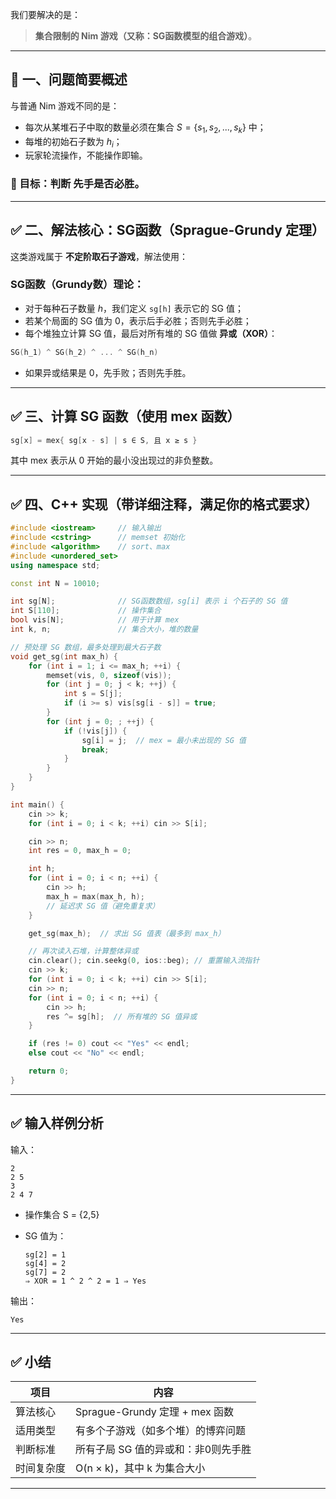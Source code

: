 我们要解决的是：

> **集合限制的 Nim 游戏（又称：SG函数模型的组合游戏）**。

---

## 🧠 一、问题简要概述

与普通 Nim 游戏不同的是：

* 每次从某堆石子中取的数量必须在集合 $S = \{s_1, s_2, ..., s_k\}$ 中；
* 每堆的初始石子数为 $h_i$；
* 玩家轮流操作，不能操作即输。

### 🎯 目标：判断 **先手是否必胜**。

---

## ✅ 二、解法核心：SG函数（Sprague-Grundy 定理）

这类游戏属于 **不定阶取石子游戏**，解法使用：

### **SG函数（Grundy数）理论**：

* 对于每种石子数量 $h$，我们定义 `sg[h]` 表示它的 SG 值；
* 若某个局面的 SG 值为 0，表示后手必胜；否则先手必胜；
* 每个堆独立计算 SG 值，最后对所有堆的 SG 值做 **异或（XOR）**：

```cpp
SG(h_1) ^ SG(h_2) ^ ... ^ SG(h_n)
```

* 如果异或结果是 0，先手败；否则先手胜。

---

## ✅ 三、计算 SG 函数（使用 mex 函数）

```cpp
sg[x] = mex{ sg[x - s] | s ∈ S, 且 x ≥ s }
```

其中 mex 表示从 0 开始的最小没出现过的非负整数。

---

## ✅ 四、C++ 实现（带详细注释，满足你的格式要求）

```cpp
#include <iostream>     // 输入输出
#include <cstring>      // memset 初始化
#include <algorithm>    // sort、max
#include <unordered_set>
using namespace std;

const int N = 10010;

int sg[N];              // SG函数数组，sg[i] 表示 i 个石子的 SG 值
int S[110];             // 操作集合
bool vis[N];            // 用于计算 mex
int k, n;               // 集合大小，堆的数量

// 预处理 SG 数组，最多处理到最大石子数
void get_sg(int max_h) {
    for (int i = 1; i <= max_h; ++i) {
        memset(vis, 0, sizeof(vis));
        for (int j = 0; j < k; ++j) {
            int s = S[j];
            if (i >= s) vis[sg[i - s]] = true;
        }
        for (int j = 0; ; ++j) {
            if (!vis[j]) {
                sg[i] = j;  // mex = 最小未出现的 SG 值
                break;
            }
        }
    }
}

int main() {
    cin >> k;
    for (int i = 0; i < k; ++i) cin >> S[i];

    cin >> n;
    int res = 0, max_h = 0;

    int h;
    for (int i = 0; i < n; ++i) {
        cin >> h;
        max_h = max(max_h, h);
        // 延迟求 SG 值（避免重复求）
    }

    get_sg(max_h);  // 求出 SG 值表（最多到 max_h）

    // 再次读入石堆，计算整体异或
    cin.clear(); cin.seekg(0, ios::beg); // 重置输入流指针
    cin >> k;
    for (int i = 0; i < k; ++i) cin >> S[i];
    cin >> n;
    for (int i = 0; i < n; ++i) {
        cin >> h;
        res ^= sg[h];  // 所有堆的 SG 值异或
    }

    if (res != 0) cout << "Yes" << endl;
    else cout << "No" << endl;

    return 0;
}
```

---

## ✅ 输入样例分析

输入：

```
2
2 5
3
2 4 7
```

* 操作集合 S = {2,5}
* SG 值为：

  ```
  sg[2] = 1
  sg[4] = 2
  sg[7] = 2
  ⇒ XOR = 1 ^ 2 ^ 2 = 1 ⇒ Yes
  ```

输出：

```
Yes
```

---

## ✅ 小结

| 项目    | 内容                         |
| ----- | -------------------------- |
| 算法核心  | Sprague-Grundy 定理 + mex 函数 |
| 适用类型  | 有多个子游戏（如多个堆）的博弈问题          |
| 判断标准  | 所有子局 SG 值的异或和：非0则先手胜       |
| 时间复杂度 | O(n × k)，其中 k 为集合大小        |

---
